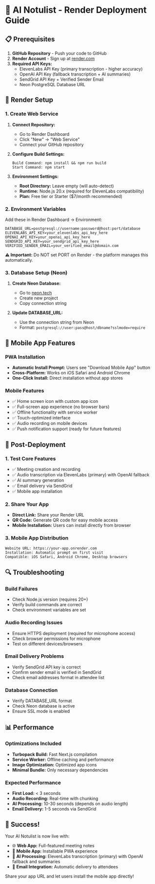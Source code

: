 # 🚀 AI Notulist - Render Deployment Guide

## 📋 Prerequisites

1. **GitHub Repository** - Push your code to GitHub
2. **Render Account** - Sign up at [render.com](https://render.com)
3. **Required API Keys:**
   - ElevenLabs API Key (primary transcription - higher accuracy)
   - OpenAI API Key (fallback transcription + AI summaries)
   - SendGrid API Key + Verified Sender Email
   - Neon PostgreSQL Database URL

## 🔧 Render Setup

### 1. Create Web Service

1. **Connect Repository:**
   - Go to Render Dashboard
   - Click "New" → "Web Service"
   - Connect your GitHub repository

2. **Configure Build Settings:**
   ```
   Build Command: npm install && npm run build
   Start Command: npm start
   ```

3. **Environment Settings:**
   - **Root Directory:** Leave empty (will auto-detect)
   - **Runtime:** Node.js 20.x (required for ElevenLabs compatibility)
   - **Plan:** Free tier or Starter ($7/month recommended)

### 2. Environment Variables

Add these in Render Dashboard → Environment:

```
DATABASE_URL=postgresql://username:password@host:port/database
ELEVENLABS_API_KEY=your_elevenlabs_api_key_here
OPENAI_API_KEY=your_openai_api_key_here
SENDGRID_API_KEY=your_sendgrid_api_key_here
VERIFIED_SENDER_EMAIL=your_verified_email@domain.com
```

**⚠️ Important:** Do NOT set PORT on Render - the platform manages this automatically.

### 3. Database Setup (Neon)

1. **Create Neon Database:**
   - Go to [neon.tech](https://neon.tech)
   - Create new project
   - Copy connection string

2. **Update DATABASE_URL:**
   - Use the connection string from Neon
   - Format: `postgresql://user:pass@host/dbname?sslmode=require`

## 📱 Mobile App Features

### PWA Installation
- **Automatic Install Prompt:** Users see "Download Mobile App" button
- **Cross-Platform:** Works on iOS Safari and Android Chrome
- **One-Click Install:** Direct installation without app stores

### Mobile Features
- ✅ Home screen icon with custom app icon
- ✅ Full-screen app experience (no browser bars)
- ✅ Offline functionality with service worker
- ✅ Touch-optimized interface
- ✅ Audio recording on mobile devices
- ✅ Push notification support (ready for future features)

## 🎯 Post-Deployment

### 1. Test Core Features
- ✅ Meeting creation and recording
- ✅ Audio transcription via ElevenLabs (primary) with OpenAI fallback
- ✅ AI summary generation
- ✅ Email delivery via SendGrid
- ✅ Mobile app installation

### 2. Share Your App
- **Direct Link:** Share your Render URL
- **QR Code:** Generate QR code for easy mobile access
- **Mobile Installation:** Users can install directly from browser

### 3. Mobile App Distribution
```
Website URL: https://your-app.onrender.com
Installation: Automatic prompt on first visit
Compatible: iOS Safari, Android Chrome, Desktop browsers
```

## 🔍 Troubleshooting

### Build Failures
- Check Node.js version (requires 20+)
- Verify build commands are correct
- Check environment variables are set

### Audio Recording Issues
- Ensure HTTPS deployment (required for microphone access)
- Check browser permissions for microphone
- Test on different devices/browsers

### Email Delivery Problems
- Verify SendGrid API key is correct
- Confirm sender email is verified in SendGrid
- Check email addresses format in attendee list

### Database Connection
- Verify DATABASE_URL format
- Check Neon database is active
- Ensure SSL mode is enabled

## 📊 Performance

### Optimizations Included
- **Turbopack Build:** Fast Next.js compilation
- **Service Worker:** Offline caching and performance
- **Image Optimization:** Optimized app icons
- **Minimal Bundle:** Only necessary dependencies

### Expected Performance
- **First Load:** < 3 seconds
- **Audio Recording:** Real-time with chunking
- **AI Processing:** 10-30 seconds (depends on audio length)
- **Email Delivery:** 1-5 seconds via SendGrid

## 🎉 Success!

Your AI Notulist is now live with:
- 🌐 **Web App:** Full-featured meeting notes
- 📱 **Mobile App:** Installable PWA experience  
- 🤖 **AI Processing:** ElevenLabs transcription (primary) with OpenAI fallback and summaries
- 📧 **Email Integration:** Automatic delivery to attendees

Share your app URL and let users install the mobile app directly!